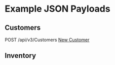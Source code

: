 
# Example JSON Payloads

## Customers 

POST /api/v3/Customers 
[New Customer](Customer/NewCustomerT.json)



## Inventory

